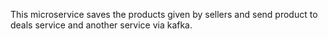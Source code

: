 This microservice saves the products given by sellers and send product to deals service and another service via kafka.